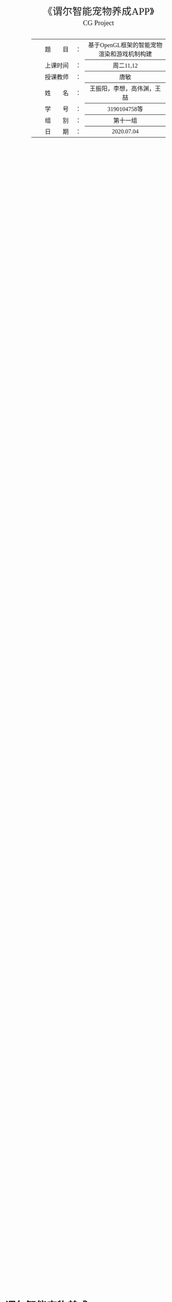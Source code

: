 <div class="cover" style="page-break-after:always;font-family:方正公文仿宋;width:100%;height:100%;border:none;margin: 0 auto;text-align:center;">
    <div style="width:60%;margin: 0 auto;height:0;padding-bottom:10%;">
        </br>
        <img src="https://gitee.com/Keldos-Li/picture/raw/master/img/%E6%A0%A1%E5%90%8D-%E9%BB%91%E8%89%B2.svg" alt="校名" style="width:100%;"/>
    </div>
    </br></br></br></br></br>
    <div style="width:60%;margin: 0 auto;height:0;padding-bottom:40%;">
        <img src="https://gitee.com/Keldos-Li/picture/raw/master/img/%E6%A0%A1%E5%BE%BD-%E9%BB%91%E8%89%B2.svg" alt="校徽" style="width:100%;"/>
	</div>
    </br></br></br></br></br></br></br></br>
    <span style="font-family:华文黑体Bold;text-align:center;font-size:20pt;margin: 10pt auto;line-height:30pt;">《谓尔智能宠物养成APP》</span>
    <p style="text-align:center;font-size:14pt;margin: 0 auto">CG Project </p>
    </br>
    </br>
    <table style="border:none;text-align:center;width:72%;font-family:仿宋;font-size:14px; margin: 0 auto;">
    <tbody style="font-family:方正公文仿宋;font-size:12pt;">
    	<tr style="font-weight:normal;"> 
    		<td style="width:20%;text-align:right;">题　　目</td>
    		<td style="width:2%">：</td> 
    		<td style="width:40%;font-weight:normal;border-bottom: 1px solid;text-align:center;font-family:华文仿宋"> 基于OpenGL框架的智能宠物渲染和游戏机制构建</td>     </tr>
    	<tr style="font-weight:normal;"> 
    		<td style="width:20%;text-align:right;">上课时间</td>
    		<td style="width:2%">：</td> 
    		<td style="width:40%;font-weight:normal;border-bottom: 1px solid;text-align:center;font-family:华文仿宋"> 周二11,12</td>     </tr>
    	<tr style="font-weight:normal;"> 
    		<td style="width:20%;text-align:right;">授课教师</td>
    		<td style="width:2%">：</td> 
    		<td style="width:40%;font-weight:normal;border-bottom: 1px solid;text-align:center;font-family:华文仿宋">唐敏 </td>     </tr>
    	<tr style="font-weight:normal;"> 
    		<td style="width:20%;text-align:right;">姓　　名</td>
    		<td style="width:2%">：</td> 
    		<td style="width:40%;font-weight:normal;border-bottom: 1px solid;text-align:center;font-family:华文仿宋"> 王振阳，李想，高伟渊，王喆</td>     </tr>
    	<tr style="font-weight:normal;"> 
    		<td style="width:20%;text-align:right;">学　　号</td>
    		<td style="width:2%">：</td> 
    		<td style="width:40%;font-weight:normal;border-bottom: 1px solid;text-align:center;font-family:华文仿宋">3190104758等 </td>     </tr>
    	<tr style="font-weight:normal;"> 
    		<td style="width:20%;text-align:right;">组　　别</td>
    		<td style="width:%">：</td> 
    		<td style="width:40%;font-weight:normal;border-bottom: 1px solid;text-align:center;font-family:华文仿宋"> 第十一组</td>     </tr>
    	<tr style="font-weight:normal;"> 
    		<td style="width:20%;text-align:right;">日　　期</td>
    		<td style="width:2%">：</td> 
    		<td style="width:40%;font-weight:normal;border-bottom: 1px solid;text-align:center;font-family:华文仿宋">2020.07.04</td>     </tr>
    </tbody>              
    </table>
</div>

<!-- 注释语句：导出PDF时会在这里分页 -->


# 谓尔智能宠物养成APP

<center><div style='height:2mm;'></div><div style="font-family:华文楷体;font-size:14pt;">第十一组（王振阳，李想，高伟渊，王喆）</div></center>
<center><span style="font-family:华文楷体;font-size:9pt;line-height:9mm">浙江大学计算机学院</span>
</center>
<div>
<div style="width:52px;float:left; font-family:方正公文黑体;">简　介：</div> 
<div style="overflow:hidden; font-family:华文楷体;">谓尔是在2021年开发的一款ios移动应用，通过交互和情感投入转化参数实现宠物养成，通过宠物开展社交，打造模糊社交新模态。
通过谓尔，你可以定制并长期培养自己的专属宠物，通过喂养日记，语音交互，提供定位和健康运动信息，甚至使用其他应用等信息让你的宠物逐渐成长，你的「一举一动」都会对宠物产生影响，使其作出反应，毛玻璃下富于变化的宠物形象满足你的情感需求。
同时，用户可以进入社交模式，在社区中随机浏览和临时领养他人宠物，通过观察和喂养宠物感受宠物主人的生活方式和性格情感，并在社交模式中完成任务解锁特殊成就，崭新的社交形式赋予模糊社交更多可能。
社交模式还支持点对点的宠物长期绑定机制，在绑定机制下，宠物有着更丰富的交互模式，以及允许进行跌倒检测、屏幕时间监控等以满足亲子家庭等关系的特殊需求。</div>
</div>
<div>
<div style="width:52px;float:left; font-family:方正公文黑体;">关键词：</div> 
<div style="overflow:hidden; font-family:华文楷体;">电子宠物；OpenGL；定制化；数字生成艺术</div>
</div>

## 谓尔的模块设计

![](assets/struct.png)

​    可以看到，APP分为若干模块，本报告仅对其中的图形学模块进行详细的阐述。其中对于大作业要求的若干条目，APP和PC端小游戏满足了如下要求。

- 具有基本体素(立方体、球、柱体、锥体、多面棱柱、多面棱台）的建模表达能力;

- 具有基本三维网格导入导出功能（建议OBJ格式) ;
	- 需要了解OBJ格式，完成基本OBJ模型的读入和导出，不要求处理文件中的纹理和材质信息；
	
- 具有基本材质、纹理的显示和编辑能力;

- 具有基本几何变换功能(旋转、平移、缩放等)﹔

- 基本光照明模型要求，并实现基本的光源编辑（如调整光源的位置，光强等参数);

- 能对建模后场景进行漫游如Zoom In/Out, Pan, Orbit,Zoom To Fit等观察功能。

- 能够提供动画播放功能(多帧数据连续绘制)，能够提供屏幕截取/保存功能。
	- 多帧连续绘制指读取连续的 obj 文件(或其他格式的模型文件)，对其网格进行多次的绘制;简单的平移、旋转、缩放等不能视为动画播放。


​    此外，APP还实现了如下的Bonus：
- 基于可选择的 AABB 碰撞盒和 OBB 碰撞盒实现的实时碰撞检测；

- 多平台支持：在 `iOS`设备上基于 `OpenGL ES`框架实现了电子宠物的交互，在 `PC` 端支持 `Window`s ，`Linux`和 `OSX` 系统，基于 `cmakelist` 进行文件组织，实现了多平台的兼容；
	
- 基于核心的物理引擎，实现了较有难度的一类吃豆人游戏。
	
	

## 谓尔基本模块实现

### 类图

```mermaid
classDiagram
      Object3D <|-- Model
      Object3D <|-- Camera
      Object3D <|-- Light
      Object3D : -vec3 position
      Object3D : -quat rotation
      Object3D : -vec3 scale
      Object3D: +getFront()
      Object3D: +getUp()
      Object3D: +getRight()
      Object3D: +getModelMatrix()
      class Model{
          -vector<vertex> vertices
          -vector<int32> indices
          -GLuint vao
          -GLuint vbo
          -GLuint ebo
          +draw()
      }
      class Camera{
          +getViewMatrix()
          +getProjectionMatrix()
          +getPosition()
      }
      class Light{
          - float intensity
          - vec3 color
      }
      Model <|-- ModelEntity
      Model <|-- ElementEntity
      class ModelEntity {
          + setParams()
          - unique_ptr shader
          - unique_ptr texture
          - struct material
      }
      class ElementEntity {
          + setParams()
          - unique_ptr shader
          - unique_ptr texture
          - struct material
          - struct base_params
      }
      ElementEntity <|-- Ball
      ElementEntity <|-- Cubic
      ElementEntity <|-- Cylinder
      ElementEntity <|-- Cone
      ElementEntity <|-- Prism

```

各个元素之间的继承派生关系如图。可以看到，在代码组织中，我们使用 `Entity` 抽象出单个元素，将所有的 `Shader`，`Texture`，`Material` 封装于其中。通过构造函数传递参数的方式指定元素需要的所有参数，并且在需要绘制的时候直接调用 `draw()`，抽象逻辑层次。对于元素进行改变完全由场景进行管理和计算。


### 场景管理

首先，场景的初始配置文件由一个 `json` 文件指定。`json` 文件的格式如下：

```json
{
    "skybox" : [
        "${leftImgPath}",
        "${rightImgPath}",
        "${upImgPath}",
        "${downImgPath}",
        "${frontImgPath}",
        "${backImgPath}"
    ],
    "camera" : {
        "position" : "${vec3}",
        "rotation" : "${vec3}"
    },
    "light" : {
        "totalNum" : "${totalNum}",
        "lightEntity" : [
            {
                "type" : "direcct",
                "position" : "${vec3}",
                "rotation" : "${vec3}",
                "insensity" : "${float}",
                "color" : "${vec3}"
            },
            {
                "type" : "direcct",
                "position" : "${vec3}",
                "rotation" : "${vec3}",
                "insensity" : "${float}",
                "color" : "${vec3}"
            }
        ]
    },
    "EntityNum" : "${EntityNum}",
    "Entity" : [
        {
            "type" : "Model|Element",
            "objFilePaht" : "${filePath}",
            "position" : "${vec3}",
            "rotation" : "${vec3}",
            "scale" : "${float}",
            "material" : "${struct}",
            "texture" : "${struct}"
        }
    ]
    
}

```

`json` 由


### 读取 obj 序列
（锟斤拷）

### 物理模型
（锟斤拷）

### 游戏机制
在PC版中我们设计了一个小游戏，小游戏的机制是，小精灵在场景内游走，在游走过程中小精灵会与场景内的体素发生碰撞并吃掉，吃掉的同时小精灵的身体会长大。

这个小游戏的实现主要分为三部分。

第一部分是开始时随机生成一定数量的体素供小球吞食。

```
for (int i = 0; i < _amount1; ++i) {

		_balls[i].reset(new Ball(0.05f));
		_cubics[i].reset(new Cubic(1.0f));
		_ellipsoids[i].reset(new Ellipsoid(0.3f, 1.0f, 2.0f));
		_cylinders[i].reset(new Cylinder(0.5f,0.6f));
		_cones[i].reset(new Cone(1.0f,1.6f));
		_prisms[i].reset(new Prism(1.5f,0.6f,6));

		float angle = (float)i / _amount1 * 360.0f;
		float displacement = (rand() % (int)(2 * offset * 100)) / 100.0f - offset;
		_elementPositions[i].x = _position.x+sin(angle) * radius+displacement;
		displacement = (rand() % (int)(2 * offset * 100)) / 100.0f - offset;
		
		_elementPositions[i].y = displacement * 0.2f;
		displacement = (rand() % (int)(2 * offset * 100)) / 100.0f - offset;
		_elementPositions[i].z = _position.z+sin(angle) * radius+displacement;
		
		// scale
		_elementScales[i] = glm::vec3(1.0f, 1.0f, 1.0f);
		// rotate
		float rotAngle = 1.0f * (rand() % 360);
		_elementRotations[i] = glm::angleAxis(rotAngle, axis)* rotation;
	}
```

 第二部分是对场景内的小球遍历，对小球位置进行判断，如果小球坐标与小精灵所在的范围相重合，则将小球位置设置在天空盒外，同时修改小精灵的scale，否则则按一开始生成的位置信息将小球绘制出来。

```
_balls[i].get()->setDirectionalLight(_direction1,_color1,_intensity1);
		_balls[i].get()->setSpotLight(_direction,_color,_intensity,_angle,_kc,_kl,_kq);
		_balls[i].get()->setMaterial(_albedo,_ka,_kd,_ks,_ns,_blend);
		
		_balls[i].get()->setPosition(glm::vec3(_cameras[0]->position.x+_elementPositions[i].x,_cameras[0]->position.y+_elementPositions[i].y,_cameras[0]->position.z+_elementPositions[i].z-15)); 
		_balls[i].get()->setRotation(_elementRotations[i]); 
		_balls[i].get()->setScale(_elementScales[i]); 
		

		if (-0.005<_balls[i].get()->getPosition().x<0.005 &&
		 -0.005<_balls[i].get()->getPosition().y < 0.005 ){
		//   -0.005<_balls[i].get()->getPosition().z < 0.01
			_balls[i].get()->setPosition(glm::vec3(0.0,0.0,10000.0));
			_elementPositions[i]=glm::vec3(0.0,0.0,10000.0);
			change+=0.05;
			radius1 +=0.5;

		// } else if (_models[count]->getPosition().x-0.0001<_balls[i].get()->getPosition().x<_models[count]->getPosition().x+0.0001 && _models[count]->getPosition().y-0.0001<_balls[i].get()->getPosition().y<_models[count]->getPosition().y+0.0001 && _models[count]->getPosition().z-0.0001<_balls[i].get()->getPosition().z<_models[count]->getPosition().z+0.0001) {
		// 	_balls[i].get()->setPosition(_elementPositions[i]);
		}else{
			_balls[i].get()->draw(projection, view, viewPos);
		}
```

第三部分是将场景内体素与相机绑定，通过体素跟随相机运动实现与小精灵在场景中移动的效果，从而简化了对小精灵坐标的计算，使小精灵实际上始终保持在坐标(0,0,0)处。

```
balls[i].get()->setPosition(glm::vec3(_cameras[0]->position.x+_elementPositions[i].x,_cameras[0]->position.y+_elementPositions[i].y,_cameras[0]->position.z+_elementPositions[i].z-15)); 
```

场景开始和短暂漫游后的对比：
显而易见的，结束时小精灵体积显著增大，场景中小球数量减少。
<img width="1392" alt="对比-开始" src="https://user-images.githubusercontent.com/71428910/124621537-f15bd280-deac-11eb-80a3-c86313179593.png">
<img width="1392" alt="对比-结束" src="https://user-images.githubusercontent.com/71428910/124621543-f3259600-deac-11eb-806a-b30cb7cc8e9e.png">


## PC 端效果演示

1 基本体素（立方体、球、圆柱、圆锥、多面棱柱、多面棱台）的建模表达能力

体素的基类为ElementEntity，该基类为对Element类（Element类继承了object3d类）的封装，构造函数（根据vertices和indices构造）和draw函数里都调用了Element类的构造函数根据vertices和indices构造）和draw函数。

每个构造函数代码的结构均类似，先计算出每个三角形面片的3个顶点（vertices）和对应绘制顺序（indices）,再调用进行构造，再设置shader，，再根据构造函数的参数设置scale，绘制时统一调用基类ElementEntity的draw函数进行绘制。

以下依次说明各个类的vertices和indices计算方法：

以下依次为球、椭球、立方体、圆柱、圆锥、多面棱柱的类定义，每个类分别有特定的构造函数可以根据指定的参数进行构造。默认的position和rotation均为object3d中的默认值，scale按照构造函数接收的参数设置。构造函数的参数依次为：

![图片 1](https://user-images.githubusercontent.com/71428910/124619665-6c23ee00-deab-11eb-8eb7-6951fc4999a5.png)

球：半径radius

顶点位置、法向量（顶点位置-原点位置（0,0,0））、纹理坐标（贴图均匀分格采样）

```C++
for (int y = 0; y <= segments; y++)
	{
		for (int x = 0; x <= segments; x++)
		{
			Vertex vertex{};
			float xSegment = (float)x / (float)segments;
			float ySegment = (float)y / (float)segments;
			float xPos = std::cos(xSegment * 2.0f * PI) * std::sin(ySegment * PI);
			float yPos = std::cos(ySegment * PI);
			float zPos = std::sin(xSegment * 2.0f * PI) * std::sin(ySegment * PI);
			vertex.position.x = xPos;
			vertex.position.y = yPos;
			vertex.position.z = zPos;
			vertex.normal.x = xPos;
			vertex.normal.y = yPos;
			vertex.normal.z = zPos;
			vertex.texCoord.x = 1 - xSegment;
			vertex.texCoord.y = 1 - ySegment;
			vertices.push_back(vertex);
		}
	}
```

绘制顺序

```c++
//indices
	for (int i = 0; i < segments; i++)
	{
		for (int j = 0; j < segments; j++)
		{
			indices.push_back(i * (segments + 1) + j);
			indices.push_back((i + 1) * (segments + 1) + j);
			indices.push_back((i + 1) * (segments + 1) + j + 1);
			indices.push_back(i * (segments + 1) + j);
			indices.push_back((i + 1) * (segments + 1) + j + 1);
			indices.push_back(i * (segments + 1) + j + 1);
		}
	}
	_element.reset(new Element(vertices, indices));
```

![图片 2](https://user-images.githubusercontent.com/71428910/124619725-7940dd00-deab-11eb-8d96-0ec59be16396.png)

椭球：xyz三个轴的长度xaxis，yaxis，zaxis。

```
	for (int y = 0; y <= segments; y++)
	{
		for (int x = 0; x <= segments; x++)
		{
			Vertex vertex{};
			float xSegment = (float)x / (float)segments;
			float ySegment = (float)y / (float)segments;
			float xPos = std::cos(xSegment * 2.0f * PI) * std::sin(ySegment * PI);
			float yPos = std::cos(ySegment * PI);
			float zPos = std::sin(xSegment * 2.0f * PI) * std::sin(ySegment * PI);
			vertex.position.x = xPos;
			vertex.position.y = yPos;
			vertex.position.z = zPos;
			vertex.normal.x = xPos;
			vertex.normal.y = yPos;
			vertex.normal.z = zPos;
			vertex.texCoord.x = 1 - xSegment;
			vertex.texCoord.y = 1 - ySegment;
			vertices.push_back(vertex);
		}
	}

	//indices
	for (int i = 0; i < segments; i++)
	{
		for (int j = 0; j < segments; j++)
		{
			indices.push_back(i * (segments + 1) + j);
			indices.push_back((i + 1) * (segments + 1) + j);
			indices.push_back((i + 1) * (segments + 1) + j + 1);
			indices.push_back(i * (segments + 1) + j);
			indices.push_back((i + 1) * (segments + 1) + j + 1);
			indices.push_back(i * (segments + 1) + j + 1);
		}
	}
	_element.reset(new Element(vertices, indices));
```

![图片 3](https://user-images.githubusercontent.com/71428910/124619692-7219cf00-deab-11eb-9414-9d02d6e3b9f4.png)

立方体：边长size

六个面的三角形顶点坐标和纹理坐标（每个面一张贴图）

```C++
	static const float position[6][6][5] = {
		// left
		-0.5f, -0.5f, -0.5f,  0.0f, 1.0f,
		-0.5f, -0.5f,  0.5f,  1.0f, 1.0f,
		-0.5f,  0.5f,  0.5f,  1.0f, 0.0f,
		-0.5f,  0.5f,  0.5f,  1.0f, 0.0f,
		-0.5f,  0.5f, -0.5f,  0.0f, 0.0f,
		-0.5f, -0.5f, -0.5f,  0.0f, 1.0f,

		// right
		0.5f, -0.5f,  0.5f,  0.0f, 1.0f,
		0.5f, -0.5f, -0.5f,  1.0f, 1.0f,
		0.5f,  0.5f, -0.5f,  1.0f, 0.0f,
		0.5f,  0.5f, -0.5f,  1.0f, 0.0f,
		0.5f,  0.5f,  0.5f,  0.0f, 0.0f,
		0.5f, -0.5f,  0.5f,  0.0f, 1.0f,

		// top
		-0.5f,  0.5f,  0.5f,  0.0f, 1.0f,
		0.5f,  0.5f,  0.5f,  1.0f, 1.0f,
		0.5f,  0.5f, -0.5f,  1.0f, 0.0f,
		0.5f,  0.5f, -0.5f,  1.0f, 0.0f,
		-0.5f,  0.5f, -0.5f,  0.0f, 0.0f,
		-0.5f,  0.5f,  0.5f,  0.0f, 1.0f,

		// bottom
		-0.5f, -0.5f, -0.5f,  0.0f, 1.0f,
		0.5f, -0.5f, -0.5f,  1.0f, 1.0f,
		0.5f, -0.5f,  0.5f,  1.0f, 0.0f,
		0.5f, -0.5f,  0.5f,  1.0f, 0.0f,
		-0.5f, -0.5f,  0.5f,  0.0f, 0.0f,
		-0.5f, -0.5f, -0.5f,  0.0f, 1.0f,

		// front
		-0.5f, -0.5f,  0.5f,  0.0f, 1.0f,
		0.5f, -0.5f,  0.5f,  1.0f, 1.0f,
		0.5f,  0.5f,  0.5f,  1.0f, 0.0f,
		0.5f,  0.5f,  0.5f,  1.0f, 0.0f,
		-0.5f,  0.5f,  0.5f,  0.0f, 0.0f,
		-0.5f, -0.5f,  0.5f,  0.0f, 1.0f,

		// back
		0.5f, -0.5f, -0.5f,  0.0f, 1.0f,
		-0.5f, -0.5f, -0.5f,  1.0f, 1.0f,
		-0.5f,  0.5f, -0.5f,  1.0f, 0.0f,
		-0.5f,  0.5f, -0.5f,  1.0f, 0.0f,
		0.5f,  0.5f, -0.5f,  0.0f, 0.0f,
		0.5f, -0.5f, -0.5f,  0.0f, 1.0f,
	};

	
```

法向量

```
static const float normals[6][3] = {
		{ -1, 0, 0 },
		{ +1, 0, 0 },
		{ 0, +1, 0 },
		{ 0, -1, 0 },
		{ 0, 0, +1 },
		{ 0, 0, -1 }
	};
```

绘制

	std::vector<Vertex> vertices;
	std::vector<uint32_t> indices;
	uint32_t indice = 0;
	for (int i = 0; i < 6; i++) {
		for (int v = 0; v < 6; v++) {
			Vertex vertex{};
			vertex.position.x = position[i][v][0];
			vertex.position.y = position[i][v][1];
			vertex.position.z = position[i][v][2];
			vertex.normal.x = normals[i][0];
			vertex.normal.y = normals[i][1];
			vertex.normal.z = normals[i][2];
			vertex.texCoord.x = 1 - position[i][v][3];
			vertex.texCoord.y = 1 - position[i][v][4];
			vertices.push_back(vertex);
			indices.push_back(indice);
			indice++;
		}
	}
	
	_element.reset(new Element(vertices, indices));

![图片 6](https://user-images.githubusercontent.com/71428910/124620022-b016f300-deab-11eb-98c5-9fed4c3af63b.png)

圆柱：底面圆的半径radius，高度height

分成上圆面、中间柱面、下圆面三部分绘制

上圆面（法向量朝上，圆面贴图）

std::vector<Vertex> vertices;
	std::vector<uint32_t> indices;
	uint32_t indice = 0;
	int sidecount = 36;
	float y = height / 2.0;
	

	//up circle
	Vertex vertexup{};
	vertexup.position.x = 0;
	vertexup.position.y = y;
	vertexup.position.z = 0;
	vertexup.normal.x = 0;
	vertexup.normal.y = 1;
	vertexup.normal.z = 0;
	vertexup.texCoord.x = 0.5;
	vertexup.texCoord.y = 0.5;
	
	for (int i = sidecount; i >= 0; --i) {
		float angle = i / (float)sidecount * PI * 2;
		vertices.push_back(vertexup);
		indices.push_back(indice);
		indice++;
		Vertex vertex{};
		vertex.position.x = cos(angle) * radius;
		vertex.position.y = y;
		vertex.position.z = sin(angle) * radius;
		vertex.normal.x = 0;
		vertex.normal.y = 1;
		vertex.normal.z = 0;
		vertex.texCoord.x = (cos(angle) + 1) / 2.0;
		vertex.texCoord.y = (sin(angle) + 1) / 2.0;
		vertices.push_back(vertex);
		indices.push_back(indice);
		indice++;
	
		angle = (i + 1) / (float)sidecount * PI * 2;
		vertex.position.x = cos(angle) * radius;
		vertex.position.y = y;
		vertex.position.z = sin(angle) * radius;
		vertex.normal.x = 0;
		vertex.normal.y = 1;
		vertex.normal.z = 0;
		vertex.texCoord.x = (cos(angle) + 1) / 2.0;
		vertex.texCoord.y = (sin(angle) + 1) / 2.0;
		vertices.push_back(vertex);
		indices.push_back(indice);
		indice++;
	}

中间柱面（法向量水平向外，柱面贴图）

```
	//bottom circle
	Vertex vertexdown{};
	y = -height / 2.0;
	vertexdown.position.x = 0;
	vertexdown.position.y = y;
	vertexdown.position.z = 0;
	vertexdown.normal.x = 0;
	vertexdown.normal.y = -1;
	vertexdown.normal.z = 0;
	vertexdown.texCoord.x = 0.5;
	vertexdown.texCoord.y = 0.5;
	for (int i = 0; i <= sidecount; ++i) {
		vertices.push_back(vertexdown);
		indices.push_back(indice);
		indice++;

		float angle = i / (float)sidecount * PI * 2;
		Vertex vertex{};
		vertex.position.x = cos(angle) * radius;
		vertex.position.y = y;
		vertex.position.z = sin(angle) * radius;
		vertex.normal.x = 0;
		vertex.normal.y = -1;
		vertex.normal.z = 0;
		vertex.texCoord.x = (cos(angle) + 1) / 2.0;
		vertex.texCoord.y = (sin(angle) + 1) / 2.0;
		vertices.push_back(vertex);
		indices.push_back(indice);
		indice++;

		angle = (i + 1) / (float)sidecount * PI * 2;
		vertex.position.x = cos(angle) * radius;
		vertex.position.y = y;
		vertex.position.z = sin(angle) * radius;
		vertex.normal.x = 0;
		vertex.normal.y = -1;
		vertex.normal.z = 0;
		vertex.texCoord.x = (cos(angle) + 1) / 2.0;
		vertex.texCoord.y = (sin(angle) + 1) / 2.0;
		vertices.push_back(vertex);
		indices.push_back(indice);
		indice++;
	}
```

下圆面（法向量朝下，圆面贴图）

		//middle rectangles
		float yup = height / 2.0;
		float ydown = -height / 2.0;
		for (int i = 0; i <= sidecount; ++i) {
			GLfloat angle = i / (float)sidecount * PI * 2;
			Vertex vertex{};
			vertex.position.x = cos(angle) * radius;
			vertex.position.y = yup;
			vertex.position.z = sin(angle) * radius;
			vertex.normal.x = cos(angle) * radius;
			vertex.normal.y = 0;
			vertex.normal.z = sin(angle) * radius;
			vertex.texCoord.x = 1 - i / (float)sidecount;
			vertex.texCoord.y = 1;
			vertices.push_back(vertex);
			indices.push_back(indice);
			indice++;
		vertex.position.x = cos(angle) * radius;
		vertex.position.y = ydown;
		vertex.position.z = sin(angle) * radius;
		vertex.normal.x = cos(angle) * radius;
		vertex.normal.y = 0;
		vertex.normal.z = sin(angle) * radius;
		vertex.texCoord.x = 1 - i / (float)sidecount;
		vertex.texCoord.y = 0;
		vertices.push_back(vertex);
		indices.push_back(indice);
		indice++;
	
		angle = (i + 1) / (float)sidecount * PI * 2;
		vertex.position.x = cos(angle) * radius;
		vertex.position.y = yup;
		vertex.position.z = sin(angle) * radius;
		vertex.normal.x = cos(angle) * radius;
		vertex.normal.y = 0;
		vertex.normal.z = sin(angle) * radius;
		vertex.texCoord.x = 1 - (i + 1) / (float)sidecount;
		vertex.texCoord.y = 1;
		vertices.push_back(vertex);
		indices.push_back(indice);
		indice++;
	
		angle = i / (float)sidecount * PI * 2;
		vertex.position.x = cos(angle) * radius;
		vertex.position.y = ydown;
		vertex.position.z = sin(angle) * radius;
		vertex.normal.x = cos(angle) * radius;
		vertex.normal.y = 0;
		vertex.normal.z = sin(angle) * radius;
		vertex.texCoord.x = 1 - i / (float)sidecount;
		vertex.texCoord.y = 0;
		vertices.push_back(vertex);
		indices.push_back(indice);
		indice++;
	
		angle = (i + 1) / (float)sidecount * PI * 2;
		vertex.position.x = cos(angle) * radius;
		vertex.position.y = yup;
		vertex.position.z = sin(angle) * radius;
		vertex.normal.x = cos(angle) * radius;
		vertex.normal.y = 0;
		vertex.normal.z = sin(angle) * radius;
		vertex.texCoord.x = 1 - (i + 1) / (float)sidecount;
		vertex.texCoord.y = 1;
		vertices.push_back(vertex);
		indices.push_back(indice);
		indice++;
	
		vertex.position.x = cos(angle) * radius;
		vertex.position.y = ydown;
		vertex.position.z = sin(angle) * radius;
		vertex.normal.x = cos(angle) * radius;
		vertex.normal.y = 0;
		vertex.normal.z = sin(angle) * radius;
		vertex.texCoord.x = 1 - (i + 1) / (float)sidecount;
		vertex.texCoord.y = 0;
		vertices.push_back(vertex);
		indices.push_back(indice);
		indice++;
	}
	
	_element.reset(new Element(vertices, indices));


![图片 4](https://user-images.githubusercontent.com/71428910/124619850-92e22480-deab-11eb-8d9f-247083df9836.png)

圆锥：底面圆的半径radius，高度height

只需在圆柱代码上稍作改动，减少一个上圆面的绘制，中间柱面改为由从上顶点到下圆面的三角形组成的圆锥面。

下圆面（法向量朝下，圆面贴图）

```c++
	std::vector<Vertex> vertices;
	std::vector<uint32_t> indices;
	uint32_t indice = 0;
	int sidecount = 36;

	//bottom circle
	Vertex vertexdown{};
	float yup = height / 2.0;
	float ydown = -height / 2.0;
	vertexdown.position.x = 0;
	vertexdown.position.y = ydown;
	vertexdown.position.z = 0;
	vertexdown.normal.x = 0;
	vertexdown.normal.y = -1;
	vertexdown.normal.z = 0;
	vertexdown.texCoord.x = 0.5;
	vertexdown.texCoord.y = 0.5;
	for (int i = 0; i <= sidecount; ++i) {
		vertices.push_back(vertexdown);
		indices.push_back(indice);
		indice++;

		float angle = i / (float)sidecount * PI * 2;
		Vertex vertex{};
		vertex.position.x = cos(angle) * radius;
		vertex.position.y = ydown;
		vertex.position.z = sin(angle) * radius;
		vertex.normal.x = 0;
		vertex.normal.y = -1;
		vertex.normal.z = 0;
		vertex.texCoord.x = (cos(angle) + 1) / 2.0;
		vertex.texCoord.y = (sin(angle) + 1) / 2.0;
		vertices.push_back(vertex);
		indices.push_back(indice);
		indice++;

		angle = (i + 1) / (float)sidecount * PI * 2;
		vertex.position.x = cos(angle) * radius;
		vertex.position.y = ydown;
		vertex.position.z = sin(angle) * radius;
		vertex.normal.x = 0;
		vertex.normal.y = -1;
		vertex.normal.z = 0;
		vertex.texCoord.x = (cos(angle) + 1) / 2.0;
		vertex.texCoord.y = (sin(angle) + 1) / 2.0;
		vertices.push_back(vertex);
		indices.push_back(indice);
		indice++;
	}

	//uppoint
	Vertex vertexup{};
	vertexup.position.x = 0;
	vertexup.position.y = yup;
	vertexup.position.z = 0;
	vertexup.normal.x = 0;
	vertexup.normal.y = 1;
	vertexup.normal.z = 0;
	vertexup.texCoord.x = 0.5;
	vertexup.texCoord.y = 0.5;
	for (int i = sidecount; i >= 0; --i) {
		float angle = i / (float)sidecount * PI * 2;
		vertices.push_back(vertexup);
		indices.push_back(indice);
		indice++;
		Vertex vertex{};
		vertex.position.x = cos(angle) * radius;
		vertex.position.y = ydown;
		vertex.position.z = sin(angle) * radius;
		vertex.normal.x = 0;
		vertex.normal.y = 1;
		vertex.normal.z = 0;
		vertex.texCoord.x = (cos(angle) + 1) / 2.0;
		vertex.texCoord.y = (sin(angle) + 1) / 2.0;
		vertices.push_back(vertex);
		indices.push_back(indice);
		indice++;

		angle = (i + 1) / (float)sidecount * PI * 2;
		vertex.position.x = cos(angle) * radius;
		vertex.position.y = ydown;
		vertex.position.z = sin(angle) * radius;
		vertex.normal.x = 0;
		vertex.normal.y = 1;
		vertex.normal.z = 0;
		vertex.texCoord.x = (cos(angle) + 1) / 2.0;
		vertex.texCoord.y = (sin(angle) + 1) / 2.0;
		vertices.push_back(vertex);
		indices.push_back(indice);
		indice++;
	}
	
	_element.reset(new Element(vertices, indices));
```

![图片 5](https://user-images.githubusercontent.com/71428910/124619811-8cec4380-deab-11eb-9579-b0b09dfe5243.png)

多面棱柱：底面多边形的半径radius，高度height，多面棱柱的面数facenum（3,4,5……）

和圆柱一模一样，因为圆柱相当于面数为无穷大的多面棱柱，只需将圆柱代码中的sidecount设为面数facenum即可。

```c++
int sidecount = facenum;
```
2 场景漫游

场景漫游通过在entity中调用camera类，分别利用WASD进行方向控制，同时采用鼠标点按拖拽。

```c++
if (_keyboardInput.keyStates[GLFW_KEY_W] != GLFW_RELEASE) {
		std::cout << "W" << std::endl;
		camera->position += camera->getFront()*_cameraMoveSpeed;
	}

	if (_keyboardInput.keyStates[GLFW_KEY_A] != GLFW_RELEASE) {
		std::cout << "A" << std::endl;
		camera->position -= glm::normalize(glm::cross(camera->getFront(), camera->getUp())) * _cameraRotateSpeed*3.0;
	}

	if (_keyboardInput.keyStates[GLFW_KEY_S] != GLFW_RELEASE) {
		std::cout << "S" << std::endl;
		camera->position -= camera->getFront()*_cameraMoveSpeed;
	}

	if (_keyboardInput.keyStates[GLFW_KEY_D] != GLFW_RELEASE) {
		std::cout << "D" << std::endl;
		camera->position += glm::normalize(glm::cross(camera->getFront(), camera->getUp())) * _cameraRotateSpeed*3.0;
	}

	if (_mouseInput.move.xCurrent != _mouseInput.move.xOld) {
		if (_mouseInput.click.left == true){
		std::cout << "mouse move in x direction" << std::endl;
		const float angle = -_cameraRotateSpeed * _deltaTime * (_mouseInput.move.xCurrent - _mouseInput.move.xOld);
		const glm::vec3 axis1 = { 0.0f, 1.0f, 0.0f };
		const glm::vec3 axis2 = camera->getRight();
		angle1 -= angle;
		camera->rotation = { glm::cos(angle * 0.5f),axis2[0] * glm::sin(angle2*0.5f) , axis1[1] * glm::sin(angle1*0.5f)+ axis2[1] * glm::sin(angle1* 0.5f), 0.0f };
		}
		_mouseInput.move.xOld = _mouseInput.move.xCurrent;
	}

	if (_mouseInput.move.yCurrent != _mouseInput.move.yOld) {
		if (_mouseInput.click.left == true){
		std::cout << "mouse move in y direction" << std::endl;
		/* write your code here */
		// rotate around local right
		const float angle = -_cameraRotateSpeed * _deltaTime * (_mouseInput.move.yCurrent - _mouseInput.move.yOld);
		const glm::vec3 axis1 = { 0.0f, 1.0f, 0.0f };
		const glm::vec3 axis2 = camera->getRight();
		// you should know how quaternion works to represent rotation
		// camera->rotation = ...
		angle2 -= angle;
		camera->rotation = { glm::cos(angle * 0.5f),axis2[0] * glm::sin(angle2*0.5f) , axis1[1] * glm::sin(angle1*0.5f) + axis2[1] * glm::sin(angle1* 0.5f), 0.0f };
		}
		_mouseInput.move.yOld = _mouseInput.move.yCurrent;
	}
```
漫游效果：
<img width="1392" alt="截屏2021-07-05 下午7 15 53" src="https://user-images.githubusercontent.com/71428910/124620178-d341a280-deab-11eb-9b7e-b5223986fed3.png">
<img width="1391" alt="截屏2021-07-05 下午7 16 15" src="https://user-images.githubusercontent.com/71428910/124620185-d50b6600-deab-11eb-827c-c6c66470eb66.png">

3 几何变换

几何变换体现在所有的图形上

其中重点以背景planet的生成为例介绍几何变换。

因为图形学中生成的球体实际上是一个多面体，因此当多个球体叠加时会出现花纹交叠的特性，正是利用这一特性我们生成了背景的灯球：即通过三个相同坐标但旋转轴不同的球体，对其贴上颜色较复杂的贴图然后按各自轴转动，即产生了相应效果。

创建planet数组，并利用rand()随机生成旋转角度

```
for (int i = 0; i < 3; ++i) {
	_planets[i].reset(new ModelEntity(filepath,blendTexturePaths5,blendTexturePaths6));
	}
```

```
float rotAngle = 1.0f * (rand() % 360);
_elementRotations[i] = glm::angleAxis(rotAngle, axis)* rotation;
```

绘制

```
for (int i= 0;i<3;i++){
		const glm::vec3 axis1 = glm::vec3(1.0f, 0.0f, 0.0f);	
		_elementRotations[i] *= glm::angleAxis(angle, axis1);

		_planets[i]->setDirectionalLight(_direction1,_color1,_intensity1);
		_planets[i]->setSpotLight(_lightPosition,_direction,_color,_intensity,_angle,_kc,_kl,_kq);
		_planets[i]->setMaterial(_albedo,_ka,_kd,_ks,_ns,_blend);


		_planetPosition = glm::vec3(_cameras[0]->position.x+200,_cameras[0]->position.y+200,_cameras[0]->position.z-1000);
		_planets[i]->setRotation(_elementRotations[i]);
		_planets[i]->setScale(glm::vec3(400.0,400.0,400.0));
		_planets[i]->setPosition(_planetPosition);
		_planets[i]->draw(projection, view, viewPos);
	}

```
效果如下
<img width="642" alt="截屏2021-07-06 下午10 46 10" src="https://user-images.githubusercontent.com/71428910/124620415-0421d780-deac-11eb-93e5-21f149874fd3.png">

4 贴图和光照

基本体素等均用到了贴图，其中最主要的就是小精灵的眼睛与身体贴图混合

整个场景采用了冯光照和贴图混合的形式，同时采用diretionalLight和spotLight两种光照，均可用通过GUI进行编辑。

片段着色器代码如下：

```
const char* fragCode =
		"#version 330 core\n"
		"in vec3 FragPos;\n"
		"in vec3 Normal;\n"
		"in vec2 TexCoord;\n"
		"out vec4 color;\n"

		"struct DirectionalLight {\n"
		"	vec3 direction;\n"
		"	vec3 color;\n"
		"	float intensity;\n"
		"};\n"

		"struct SpotLight {\n"
		"	vec3 position;\n"
		"	vec3 direction;\n"
		"	float intensity;\n"
		"	vec3 color;\n"
		"	float angle;\n"
		"	float kc;\n"
		"	float kl;\n"
		"	float kq;\n"
		"};\n"

		"struct Material {\n"
		"	vec3 albedo;\n"
		"	float ka;\n"
		"	vec3 kd;\n"
		"	vec3 ks;\n"
		"	float ns;\n"
		"	float blend;\n"
		"};\n"

		"// uniform variables\n"
		"uniform Material material;\n"
		"uniform DirectionalLight directionalLight;\n"
		"uniform SpotLight spotLight;\n"
		"uniform vec3 viewPos;\n"
		"uniform float depth;\n"
		"uniform sampler2D mapKd1;\n"
		"uniform sampler2D mapKd2;\n"

		"vec3 calcDirectionalLight(vec3 normal) {\n"
		"	vec3 lightDir = normalize(-directionalLight.direction);\n"
		"// diffuse color\n" 
		"	vec3 diffuse = directionalLight.color * max(dot(lightDir, normal), 0.0f) * material.kd;\n"
		"// specular color\n"
		"	vec3 viewDir = normalize(viewPos - FragPos);\n"
		"	vec3 reflectDir = reflect(-lightDir, normal);\n"
		"	vec3 specular = directionalLight.color * pow(max(dot(viewDir, reflectDir), 0.0f), material.ns) * material.ks;\n"
		"	return directionalLight.intensity * diffuse + directionalLight.intensity * specular ;\n"
		"}\n"

		"vec3 calcSpotLight(vec3 normal) {\n"
		"	vec3 lightDir = normalize(spotLight.position - FragPos);\n"
		"	float theta = acos(-dot(lightDir, normalize(spotLight.direction)));\n"
		"	if (theta > spotLight.angle) {\n"
		"		return vec3(0.0f, 0.0f, 0.0f);\n"
		"	}\n"
		"	vec3 diffuse = spotLight.color * max(dot(lightDir, normal), 0.0f) * material.kd;\n"
		"// specular color\n"
		"	vec3 viewDir = normalize(viewPos - FragPos);\n"
		"	vec3 reflectDir = reflect(-lightDir, normal);\n"
		"	vec3 specular = spotLight.color * pow(max(dot(viewDir, reflectDir), 0.0f), material.ns) * material.ks;\n"
		"	float distance = length(spotLight.position - FragPos);\n"

		"	float attenuation = 1.0f / (spotLight.kc + spotLight.kl * distance + spotLight.kq * distance * distance);\n"
		"	return spotLight.intensity * attenuation * diffuse + spotLight.intensity * attenuation * specular;\n"
		"}\n"

		"void main() {\n"
		"	vec3 ambient = material.ka * material.albedo;\n"
		"	vec3 normal = normalize(Normal);\n"
    	"	float blur = 0.0;\n"
 
    	"	float far_distance = 10.0;\n"
    	"	float far_plane = 0.0;\n"
 
        "	blur = clamp(depth, far_plane - far_distance, far_plane);\n"
        "	blur = (far_plane - blur) / far_distance;\n"

		"	// diffuse color\n"
		"	vec3 diffuse = calcDirectionalLight(normal);\n"
		"	vec4 tex = mix(texture(mapKd1, TexCoord), texture(mapKd2, TexCoord), material.blend);\n"
		"	color = vec4(ambient + diffuse, 1.0f) * tex;\n"
		"	color.a = blur;\n"
		"}\n";
```

由于shader被写在modelEntity和elementEntity中，为了能通过Entity类的参数来控制光照变化，我们专门设置了几个函数用于传输和编辑相关数值

```
void setDirectionalLight(glm::vec3 direction,glm::vec3 color,float intensity);
void setSpotLight(glm::vec3 position,glm::vec3 direction,glm::vec3 color,float intensity, float angle, float kc, float kl,float kq);
void setMaterial(glm::vec3 albedo,float ka,glm::vec3 kd,glm::vec3 ks, float ns,float blend);
```

具体的使用和GUI控制如下：

```
_body->setDirectionalLight(_direction1,_color1,_intensity1);
	_body->setSpotLight(_lightPosition,_direction,_color,_intensity,_angle,_kc,_kl,_kq);
	_body->setMaterial(_albedo,_ka,_kd,_ks,_ns,_blend);
```

```
ImGui::Text("Render Mode");

		ImGui::Text("directional light");
		ImGui::Separator();
		ImGui::SliderFloat("intensity##1", &_intensity1, 0.0f, 2.0f);
		ImGui::ColorEdit3("color##1", (float*)&_color1);
		ImGui::NewLine();

		ImGui::Text("spot light");
		ImGui::Separator();
		ImGui::SliderFloat("intensity##2", &_intensity, 0.0f, 5.0f);
		ImGui::ColorEdit3("color##2", (float*)&_color);
		ImGui::SliderFloat("angle##2", (float*)&_angle, 0.0f, glm::radians(180.0f), "%f rad");
		ImGui::NewLine();

		ImGui::Text("Material");
		ImGui::Separator();
		ImGui::ColorEdit3("albedo", (float*)&_albedo);
		ImGui::SliderFloat("ka", &_ka, 0.0f, 1.0f);
		ImGui::ColorEdit3("kd", (float*)&_kd);
		ImGui::ColorEdit3("ks", (float*)&_ks);
		ImGui::SliderFloat("ns", &_ns, 0.0f, 50.0f);
		ImGui::SliderFloat("blend", &_blend, 0.0f, 1.0f);

		ImGui::End();
```
天空盒、通过修改GUI参数改变了场景中各体素的光照贴图等效果如下：
<img width="1392" alt="截屏2021-07-05 下午6 38 20" src="https://user-images.githubusercontent.com/71428910/124621198-a8a41980-deac-11eb-8aa7-a559d3d32751.png">
<img width="1392" alt="截屏2021-07-06 下午10 50 16" src="https://user-images.githubusercontent.com/71428910/124621204-a9d54680-deac-11eb-9be0-8242a5f1e15e.png">
<img width="1392" alt="截屏2021-07-06 下午10 49 15" src="https://user-images.githubusercontent.com/71428910/124621214-ab9f0a00-deac-11eb-9cdd-5b16df8ff425.png">
<img width="1392" alt="截屏2021-07-05 下午6 39 38" src="https://user-images.githubusercontent.com/71428910/124621222-acd03700-deac-11eb-88df-4ed64d17223b.png">


## iOS 端效果演示

### iOS 端设计

### iOS 端效果

## 进一步的产品原型
（锟斤拷）
## 附录
（锟斤拷）
